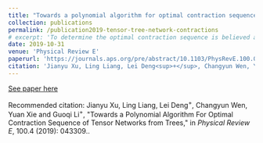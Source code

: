 ```yaml
---
title: "Towards a polynomial algorithm for optimal contraction sequence of tensor networks from trees"
collection: publications
permalink: /publication2019-tensor-tree-network-contractions
# excerpt: 'To determine the optimal contraction sequence is believed an NP-hard problem in general. However, in this work, we find out the subproblem on tensor tree networks to be polynomial.'
date: 2019-10-31
venue: 'Physical Review E'
paperurl: 'https://journals.aps.org/pre/abstract/10.1103/PhysRevE.100.043309'
citation: 'Jianyu Xu, Ling Liang, Lei Deng<sup>+</sup>, Changyun Wen, Yuan Xie and Guoqi Li<sup>+</sup>, "Towards a Polynomial Algorithm For Optimal Contraction Sequence of Tensor Networks from Trees," in <i>Physical Review E</i>, 100.4 (2019): 043309.'
---
```

<!--The computational cost of contracting a tensor network depends on the sequence of contractions, but to decide the sequence of contractions with a minimal computational cost on an arbitrary network has been proved to be an NP-complete problem. In this work, we conjecture that the problem may be a polynomial one if we consider the computational complexity instead. We propose a polynomial algorithm for the optimal contraction complexity of tensor tree network, which is a specific and widely applied network structure. We prove that for any tensor tree network, the proposed algorithm can achieve a sequence of contractions that guarantees the minimal time complexity and a linear space complexity simultaneously. To illustrate the validity of our idea, numerical simulations are presented that evidence the significant benefits when the network scale becomes large. This work will have great potential for the efficient processing of various physical simulations and pave the way for the further exploration of the computational complexity of tensor contraction on arbitrary tensor networks.-->

[See paper here](https://journals.aps.org/pre/abstract/10.1103/PhysRevE.100.043309)

Recommended citation: Jianyu Xu, Ling Liang, Lei Deng<sup>+</sup>, Changyun Wen, Yuan Xie and Guoqi Li<sup>+</sup>, "Towards a Polynomial Algorithm For Optimal Contraction Sequence of Tensor Networks from Trees," in <i>Physical Review E</i>, 100.4 (2019): 043309..